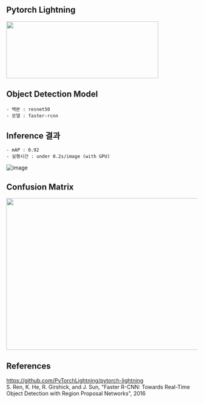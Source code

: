 
## Pytorch Lightning
<a href="https://www.pytorchlightning.ai/">
  <img src="https://user-images.githubusercontent.com/51853700/147061484-ad7be02d-e786-4eeb-8520-d0a828f4ddc3.png" width=400 height=150></a>


## Object Detection Model
```
- 백본 : resnet50
- 모델 : faster-rcnn
```
## Inference 결과
```
- mAP : 0.92
- 실행시간 : under 0.2s/image (with GPU)
```
![image](https://user-images.githubusercontent.com/61641072/147064360-47fd7dd2-9ff4-4792-96bc-8e79d5f588cb.png)

## Confusion Matrix
<img src="https://user-images.githubusercontent.com/51853700/147060385-d7b3941c-f76d-4917-aab8-e88f3daff68c.png" width=600 height=400>

## References
https://github.com/PyTorchLightning/pytorch-lightning  
S. Ren, K. He, R. Girshick, and J. Sun, "Faster R-CNN: Towards Real-Time Object Detection with Region Proposal Networks", 2016
